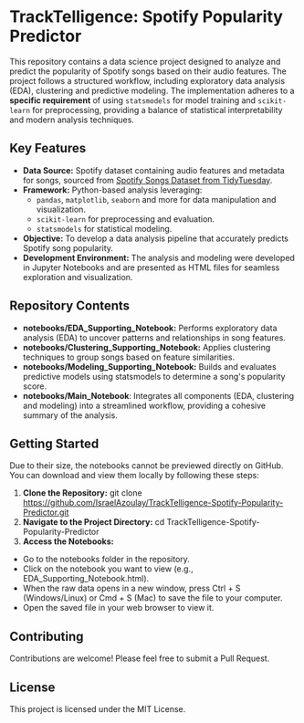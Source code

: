 # TrackTelligence: Spotify Popularity Predictor
This repository contains a data science project designed to analyze and predict the popularity of Spotify songs based on their audio features. The project follows a structured workflow, including exploratory data analysis (EDA), clustering and predictive modeling. The implementation adheres to a **specific requirement** of using `statsmodels` for model training and `scikit-learn` for preprocessing, providing a balance of statistical interpretability and modern analysis techniques.

## Key Features
- **Data Source:** Spotify dataset containing audio features and metadata for songs, sourced from [Spotify Songs Dataset from TidyTuesday](https://raw.githubusercontent.com/rfordatascience/tidytuesday/master/data/2020/2020-01-21/spotify_songs.csv).
- **Framework:** Python-based analysis leveraging:
  - `pandas`, `matplotlib`, `seaborn` and more for data manipulation and visualization.
  - `scikit-learn` for preprocessing and evaluation.
  - `statsmodels` for statistical modeling.
- **Objective:** To develop a data analysis pipeline that accurately predicts Spotify song popularity.
- **Development Environment:** The analysis and modeling were developed in Jupyter Notebooks and are presented as HTML files for seamless exploration and visualization.

## Repository Contents
- **notebooks/EDA_Supporting_Notebook:** Performs exploratory data analysis (EDA) to uncover patterns and relationships in song features.
- **notebooks/Clustering_Supporting_Notebook:** Applies clustering techniques to group songs based on feature similarities.
- **notebooks/Modeling_Supporting_Notebook:** Builds and evaluates predictive models using statsmodels to determine a song's popularity score.
- **notebooks/Main_Notebook**: Integrates all components (EDA, clustering and modeling) into a streamlined workflow, providing a cohesive summary of the analysis.

## Getting Started
Due to their size, the notebooks cannot be previewed directly on GitHub. You can download and view them locally by following these steps:
1. **Clone the Repository:**
   git clone https://github.com/IsraelAzoulay/TrackTelligence-Spotify-Popularity-Predictor.git
3. **Navigate to the Project Directory:**
   cd TrackTelligence-Spotify-Popularity-Predictor
5. **Access the Notebooks:**
  - Go to the notebooks folder in the repository.
  - Click on the notebook you want to view (e.g., EDA_Supporting_Notebook.html).
  - When the raw data opens in a new window, press Ctrl + S (Windows/Linux) or Cmd + S (Mac) to save the file to your computer.
  - Open the saved file in your web browser to view it.
   
## Contributing
Contributions are welcome! Please feel free to submit a Pull Request.

## License
This project is licensed under the MIT License.
